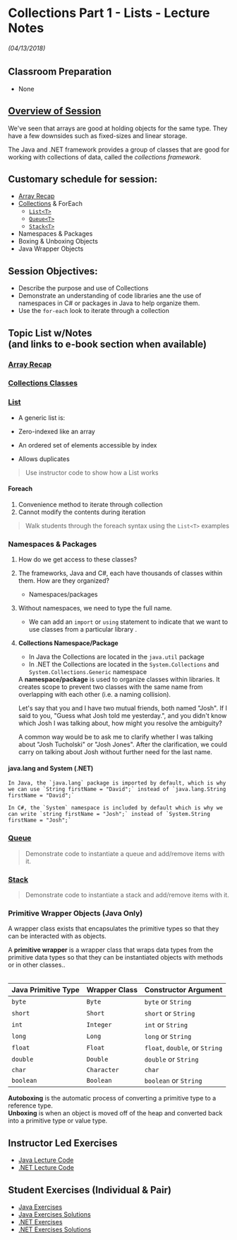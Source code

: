 <link rel="stylesheet" type="text/css" media="all" href="./styles/style.css" />

# Collections Part 1 - Lists - Lecture Notes
###### (04/13/2018)

## **Classroom Preparation**  
* None

## [**Overview of Session**](http://book.techelevator.com/java/linear-data-structures/01-intro.html) 

We've seen that arrays are good at holding objects for the same type. They have a few downsides such as fixed-sizes and linear storage.

The Java and .NET framework provides a group of classes that are good for working with collections of data, called the *collections framework*.

## **Customary schedule for session:** 

* [Array Recap](http://book.techelevator.com/java/linear-data-structures/05-arrays.html)
* [Collections](http://book.techelevator.com/java/linear-data-structures/10-collections.html) & ForEach
    * [`List<T>`](http://book.techelevator.com/java/linear-data-structures/15-list.html)
    * [`Queue<T>`](http://book.techelevator.com/java/linear-data-structures/25-queue.html)
    * [`Stack<T>`](http://book.techelevator.com/java/linear-data-structures/20-stack.html)
* Namespaces & Packages
* Boxing & Unboxing Objects
* Java Wrapper Objects

## **Session Objectives:** 
* Describe the purpose and use of Collections
* Demonstrate an understanding of code libraries ane the use of namespaces in C# or packages in Java to help organize them.
* Use the `for-each` look to iterate through a collection


## **Topic List w/Notes** <div class=topicNote>(and <span class='link'>links</span> to e-book section when available)</div>

### [Array Recap](http://book.techelevator.com/java/linear-data-structures/05-arrays.html)

### [Collections Classes](http://book.techelevator.com/java/linear-data-structures/10-collections.html)

### [List<T>](http://book.techelevator.com/java/linear-data-structures/15-list.html)

* A generic list is:

* Zero-indexed like an array
* An ordered set of elements accessible by index
* Allows duplicates 

> Use instructor code to show how a List works

#### Foreach

1. Convenience method to iterate through collection
1. Cannot modify the contents during iteration

> Walk students through the foreach syntax using the `List<T>` examples  

### Namespaces & Packages

1. How do we get access to these classes?
2. The frameworks, Java and C#, each have thousands of classes within them. How are they organized?
    - Namespaces/packages    
3. Without namespaces, we need to type the full name.
    - We can add an `import` or `using` statement to indicate that we want to use classes from a particular library .
4. **Collections Namespace/Package**
    - In Java the Collections are located in the `java.util` package
    - In .NET the Collections are located in the `System.Collections` and `System.Collections.Generic` namespace


    <div class="definition note">A <strong>namespace/package</strong> is used to organize classes within libraries. It creates scope to prevent two classes with the same name from overlapping with each other (i.e. a naming collision).</div>

    <div class="analogy note">
    <p>Let's say that you and I have two mutual friends, both named "Josh". If I said to you, "Guess what Josh told me yesterday.", and you didn't know which Josh I was talking about, how might you resolve the ambiguity?</p> 
    <p>A common way would be to ask me to clarify whether I was talking about "Josh Tucholski" or "Josh Jones".  After the clarification, we could carry on talking about Josh without further need for the last name.</p>
</div>


#### java.lang and System (.NET)

    In Java, the `java.lang` package is imported by default, which is why we can use `String firstName = "David";` instead of `java.lang.String firstName = "David";`

    In C#, the `System` namespace is included by default which is why we can write `string firstName = "Josh";` instead of `System.String firstName = "Josh";`


### [Queue<T>](http://book.techelevator.com/java/linear-data-structures/25-queue.html)

> Demonstrate code to instantiate a queue and add/remove items with it.

### [Stack<T>](http://book.techelevator.com/java/linear-data-structures/20-stack.html)

> Demonstrate code to instantiate a stack and add/remove items with it.

### Primitive Wrapper Objects (Java Only)

A wrapper class exists that encapsulates the primitive types so that they can be interacted with as objects.

<div class="definition note">A <strong>primitive wrapper</strong> is a wrapper class that wraps data types from the primitive data types so that they can be instantiated objects with methods or in other classes..</div>
<br/>

| Java Primitive Type | Wrapper Class | Constructor Argument |
|---------------------|---------------|----------------------|
| `byte` | `Byte` | `byte` or `String` |
| `short` | `Short` | `short` or `String` |
| `int` | `Integer` | `int` or `String` |
| `long` | `Long` | `long` or `String` |
| `float` | `Float` | `float`, `double`, or `String` |
| `double` | `Double` | `double` or `String` |
| `char` | `Character` | `char` |
| `boolean` | `Boolean` | `boolean` or `String` |

<div class="definition note"><strong>Autoboxing</strong> is the automatic process of converting a primitive type to a reference type.</div>

<div class="definition note"><strong>Unboxing</strong> is when an object is moved off of the heap and converted back into a primitive type or value type.</div>

## Instructor Led Exercises
- [Java Lecture Code](https://bitbucket.org/te-curriculum/m1-java-collections-part-1-lecture)
- [.NET Lecture Code](https://bitbucket.org/te-curriculum/m1-csharp-collections-part1-lecture)

## Student Exercises (Individual & Pair)

- [Java Exercises](https://bitbucket.org/te-curriculum/m1-java-collections-part-1-exercises)
- [Java Exercises Solutions](https://bitbucket.org/te-curriculum/m1-java-collections-part-1-solutions)
- [.NET Exercises](https://bitbucket.org/te-curriculum/m1-csharp-collections-part1-exercise)
- [.NET Exercises Solutions](https://bitbucket.org/te-curriculum/m1-csharp-collections-part1-solution)



